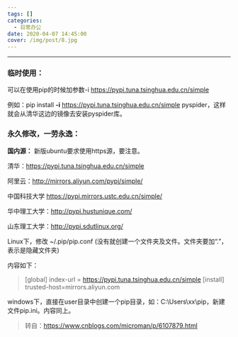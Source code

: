 ```yaml
---
tags: []
categories:
  - 日常办公
date: 2020-04-07 14:45:00
cover: /img/post/8.jpg
---
```


---
### 临时使用：
可以在使用pip的时候加参数-i https://pypi.tuna.tsinghua.edu.cn/simple

例如：pip install **-i** https://pypi.tuna.tsinghua.edu.cn/simple pyspider，这样就会从清华这边的镜像去安装pyspider库。
### 永久修改，一劳永逸：
**国内源：**
新版ubuntu要求使用https源，要注意。

清华：https://pypi.tuna.tsinghua.edu.cn/simple

阿里云：http://mirrors.aliyun.com/pypi/simple/

中国科技大学 https://pypi.mirrors.ustc.edu.cn/simple/

华中理工大学：http://pypi.hustunique.com/

山东理工大学：http://pypi.sdutlinux.org/

Linux下，修改 ~/.pip/pip.conf (没有就创建一个文件夹及文件。文件夹要加“.”，表示是隐藏文件夹)

内容如下：
>[global]
index-url = https://pypi.tuna.tsinghua.edu.cn/simple
[install]
trusted-host=mirrors.aliyun.com

windows下，直接在user目录中创建一个pip目录，如：C:\Users\xx\pip，新建文件pip.ini。内容同上。

>转自：https://www.cnblogs.com/microman/p/6107879.html
